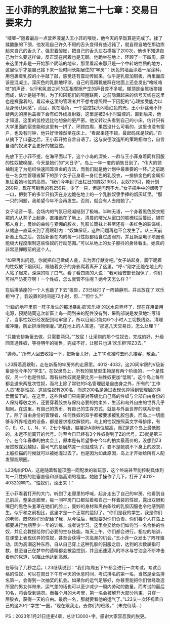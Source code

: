 # 王小菲的乳胶监狱 第二十七章：交易日要来力

“啵唧~”随着最后一点营养液灌入王小菲的喉咙，他今天的早饭算是完成了。揉了揉酸胀的下颌，他发现自己许久不用的舌头变得有些迟钝了，就自顾自地在那边练起来自己的舌头了。强忍着酸胀，把自己的舌头左右横摇了200次，他也不知道自己为什么要这样做，反正现在闲着也是无聊。他跪坐在地上，环顾了一下四周，原来这里并非是一开始那个阴暗的地牢，那里看起来那只是一个中转站性质的地方，这里似乎才是自己接下来一段时间长期居住的“牢房”：灰色的墙面涂着一层涂料，用包裹着乳胶的小手敲了敲，感觉还有震动传回来，似乎是乳胶加钢板，再里面应该是混凝土。深灰色的乳胶地坪漆，自己的高跟靴底踩在地面上还会发出“咯吱咯吱”的声音，似乎和乳胶之间的互相摩擦产生的声音差不多呢。棚顶是金属板拼接而成，估计是碰不到，为了和囚犯们的项圈联网，之前隐藏起来的信号天线在这里也是裸露着的。看起来这里的管理者并不想考虑照顾一下囚犯的“心理接受能力以及身份认同感”。而且，就在墙角，一个监控探头闪着红色的光，王小菲丝毫不怀疑两边的黑色盖板下会有红外线发射器，这里是被24小时监控的。直到后来，他才知道，这里的监控远比他想象的更严密。他又转过头看到自己的小床，估计只有大学里面的宿舍能和这里有一拼了。环顾四周，果然没什么可看的，这里也没有窗户，也没有时钟，他只好悻悻然坐在床上。“看起来还不错。最起码床是软的。”自从摘下了口塞之后，王小菲开始自言自语了。这与安德改造所的策略相吻合，自言自语的奴隶才会更好的被监控。

先放下王小菲不提，在海平面以下，这个小岛的深处，一群与王小菲身着同样囚服的性奴被唤醒，今天是她们的“大日子”。岛上一年一度的销售日到了。“伟大的领袖制定了为组织快速回笼资金的方法，而我们就是他计划中最重要的一环。”之前跪在一名女性管理者脚下的那个女子正身着一身红色的乳胶衣，一排排金色的金属扣象征着她地位的高贵。“我们今年到了出栏日的男奴130只，女奴129只，原计划260只，现在可销售的有259只，少了一只，但是问题不大。”女子把手中的烟吸了一口，把剩下的多半只掐灭在身边跪在地上的一个乳胶奴隶手捧的烟灰缸里。“那一只的问题，我希望今年不会再发生。否则，就会有人去陪她了。”

女子话音一落，会场内的气氛已经凝结到了极端。半晌无语，一个身着黑色胶衣短裙的人从凳子上起身，直接跪在了地上，清晨的曙光从窗口的铁栅栏后蔓延，铺在那人身上，曼妙的曲线与紧绷的胶衣，乳胶长筒袜上甚至还有一条红色的装饰线，从裙底一直延长到了高跟鞋内：“奴婢保证，这种问题再也不会发生了。从三天前新畜上岛之后，包括新畜在内的每一只性奴都给食过虚弱剂，并且新型电子项圈也能极大程度限制这些性奴的行动范围。”可以从地上的女子颤抖的身体看出，她真的非常忌惮眼前的这个人。

“如果再出问题，你就把自己做成人彘，去为医疗献身吧。”女子站起身，脚下跪着的性奴放下烟灰缸，跟随着女子的身影爬着离开了这里。“呼~”刚才还跪在地上的人站了起来，深深的叹了口气。看了看四周的人说：“我可给安部长担保了，你们可得严防死守啊！一个性奴，怎么就管不住呢？她今天怎么样？”

在后排落座的一个人也跪了下去“报告，Z3已经打了一阵镇静剂，并且放在了‘欢乐柜’中了，我设置的时间是72小时，但…”“但什么?”

“H级的地牢里前一阵子发生的那场暴乱把‘欢乐柜’的送水泵弄坏了，现在在用备用电源，预期随同这次新畜上岛一同到来的配件没有到，采购部说是发货地址写错了，当事性奴已经发配到地牢里了，所以目前只能每6个小时人工切换线路，清理缓冲罐，防止排泄物倒灌。”跪在地上的人答道。“那这几天交易日，怎么处理？”

“只能安排新畜去做，只需要两只。”“放屁！让采购的那个性奴去，完成的好，升级回普通性奴，等待明年的销售，完成不好，让那只也进‘欢乐柜’陪Z3去。”

“遵命。”“所有人回去收拾一下，把新畜关好，上午10点准时去码头接客，散会。”

L23踩着高跟鞋，走在新畜的牢房外的走廊里。4012-4032，这20间牢房的V级新畜是他今年的“学生”。在奴隶岛上，所有的智慧型生物是有两个阶级的，一个是性奴，另一个也是性奴。而有些性奴就是要比另一些性奴更加“低贱”。这个岛上每年都会送来两批次性奴，而岛上除了常驻的5名管理层是自由身之外，所有的“工作人员”都是性奴，这些性奴有200名，而这200名是通过表现优异得到管理层的喜爱而留下的。在这里，这些性奴们只需要对等级比自己高的性奴与全部自由身份的人保持尊敬之外，还要穿着胶衣与保持必要的拘束外，生活和岛外自由的世界几乎相同。在这里，有自己的货币，有自己的生存方式，就是与外面世界的联系断绝了。除了自由身份的管理者，任何性奴的双手都被要求被乳胶包裹，而岛上一切能够与外界相连的设备，都是要求指纹解锁的。岛上的性奴按照英文字母排序，有C、E、G、L、N、V、Z七个等级，越接近A则地位越高，而Z是这个岛上最低贱的，永远不能离开的代号。时至今日已经有3个性奴得到了Z的代号。Z3就是第三个。在今年春季的拍卖会上，原本是有希望争夺今年的拍卖最高价的，没想到Z3居然敢谋划越狱，最可气的是居然差一点就成功了。要不是她脱不下身上的胶衣，上船扫描的时候就可以被她混过去了。也是因为如此原因，岛上才开始给所有人配发智能项圈。

L23掏出PDA，这是随着智能项圈一同配发的新玩意，这个终端甚至能控制具体到每一只性奴的肛塞直径和濒临高潮的程度。她随手操作了几下，打开了4012-4032的牢门。“性奴们，滚出来！”

王小菲看着打开的大门，听到了走廊里的呼喊，起身走出了自己的牢房。他看到自己前后，整条走廊里，每一间牢房门口都站着和自己一样着装的性奴，露出双眼和嘴巴的黑色头套罩在她们的脸上，曼妙的身材和黑白条纹的乳胶囚服也令他感到陌生。似乎和之前相比，这里才是一个正常的监狱了。“你们是我的学生，我是你们的老师，既然你们分配给了我，从今往后，我就要对你们负责。你们每个人在岛上都要进行为期至少一年的训练，或者说学习。这里会交给你们如何当一名合格的性奴，并且会教授给你们必要的生存技能。每天上午，你们都会进行。相应的培训，在课堂上表现优异的性奴，甚至会获得一次高潮的机会。”王小菲一众发出了阵阵骚动，因为高潮这种东西，自从自己穿上这种乳胶的囚服之后，达到的次数屈指可数，甚至自己在梦中的遗精都会被监控到，并且迅速灌入的冷水与甘油会不断冲击着他的尿道，以阻止他达到高潮。

在等待了几秒之后，L23继续说到：“我们每周五下午都会进行一次考试，考试合格的性奴，可以在周日下午有半天的休息时间，考试排名的第一名，当然是全岛排名第一，会得到一次抽奖的机会。如果你的运气足够好，你甚至能把你们曾经改造所里的男女伴带来，运气差的话也可以至少减少一周内劳动的数量。而考试的最后10名，将会受到惩罚。而每个月的大考里，第一名会被解开大部分拘束，只穿一层胶衣，获得一天的自由。最后一名，那就要看他的运气了。”L23又一次环视着自己的这20个“学生”一圈，“现在跟我走，去你们的班级。”（未完待续…）

PS：2023年1月21日连更4章，总计13000+字。感谢大家容忍我的脱更。
